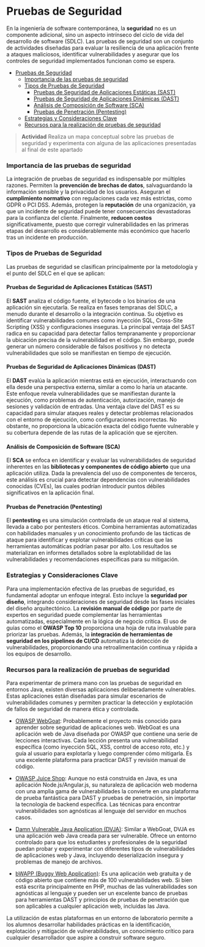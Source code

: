 
# Pruebas de Seguridad

En la ingeniería de software contemporánea, la **seguridad** no es un componente adicional, sino un aspecto intrínseco del ciclo de vida del desarrollo de software (SDLC). Las pruebas de seguridad son un conjunto de actividades diseñadas para evaluar la resiliencia de una aplicación frente a ataques maliciosos, identificar vulnerabilidades y asegurar que los controles de seguridad implementados funcionan como se espera.


<!-- @import "[TOC]" {cmd="toc" depthFrom=1 depthTo=6 orderedList=false} -->

<!-- code_chunk_output -->

- [Pruebas de Seguridad](#pruebas-de-seguridad)
    - [Importancia de las pruebas de seguridad](#importancia-de-las-pruebas-de-seguridad)
    - [Tipos de Pruebas de Seguridad](#tipos-de-pruebas-de-seguridad)
      - [Pruebas de Seguridad de Aplicaciones Estáticas (SAST)](#pruebas-de-seguridad-de-aplicaciones-estáticas-sast)
      - [Pruebas de Seguridad de Aplicaciones Dinámicas (DAST)](#pruebas-de-seguridad-de-aplicaciones-dinámicas-dast)
      - [Análisis de Composición de Software (SCA)](#análisis-de-composición-de-software-sca)
      - [Pruebas de Penetración (Pentesting)](#pruebas-de-penetración-pentesting)
    - [Estrategias y Consideraciones Clave](#estrategias-y-consideraciones-clave)
    - [Recursos para la realización de pruebas de seguridad](#recursos-para-la-realización-de-pruebas-de-seguridad)

<!-- /code_chunk_output -->



> **Actividad**
> Realiza un mapa conceptual sobre las pruebas de seguridad y experimenta con alguna de las aplicaciones presentadas al final de este apartado

### Importancia de las pruebas de seguridad

La integración de pruebas de seguridad es indispensable por múltiples razones. Permiten la **prevención de brechas de datos**, salvaguardando la información sensible y la privacidad de los usuarios. Aseguran el **cumplimiento normativo** con regulaciones cada vez más estrictas, como GDPR o PCI DSS. Además, protegen la **reputación** de una organización, ya que un incidente de seguridad puede tener consecuencias devastadoras para la confianza del cliente. Finalmente, **reducen costos** significativamente, puesto que corregir vulnerabilidades en las primeras etapas del desarrollo es considerablemente más económico que hacerlo tras un incidente en producción.

### Tipos de Pruebas de Seguridad

Las pruebas de seguridad se clasifican principalmente por la metodología y el punto del SDLC en el que se aplican:

#### Pruebas de Seguridad de Aplicaciones Estáticas (SAST)

El **SAST** analiza el código fuente, el bytecode o los binarios de una aplicación sin ejecutarla. Se realiza en fases tempranas del SDLC, a menudo durante el desarrollo o la integración continua. Su objetivo es identificar vulnerabilidades comunes como inyección SQL, Cross-Site Scripting (XSS) y configuraciones inseguras. La principal ventaja del SAST radica en su capacidad para detectar fallos tempranamente y proporcionar la ubicación precisa de la vulnerabilidad en el código. Sin embargo, puede generar un número considerable de falsos positivos y no detecta vulnerabilidades que solo se manifiestan en tiempo de ejecución.

#### Pruebas de Seguridad de Aplicaciones Dinámicas (DAST)

El **DAST** evalúa la aplicación mientras está en ejecución, interactuando con ella desde una perspectiva externa, similar a como lo haría un atacante. Este enfoque revela vulnerabilidades que se manifiestan durante la ejecución, como problemas de autenticación, autorización, manejo de sesiones y validación de entradas. Una ventaja clave del DAST es su capacidad para simular ataques reales y detectar problemas relacionados con el entorno de ejecución, como configuraciones incorrectas. No obstante, no proporciona la ubicación exacta del código fuente vulnerable y su cobertura depende de las rutas de la aplicación que se ejerciten.

#### Análisis de Composición de Software (SCA)

El **SCA** se enfoca en identificar y evaluar las vulnerabilidades de seguridad inherentes en las **bibliotecas y componentes de código abierto** que una aplicación utiliza. Dada la prevalencia del uso de componentes de terceros, este análisis es crucial para detectar dependencias con vulnerabilidades conocidas (CVEs), las cuales podrían introducir puntos débiles significativos en la aplicación final.

#### Pruebas de Penetración (Pentesting)

El **pentesting** es una simulación controlada de un ataque real al sistema, llevada a cabo por pentesters éticos. Combina herramientas automatizadas con habilidades manuales y un conocimiento profundo de las tácticas de ataque para identificar y explotar vulnerabilidades críticas que las herramientas automáticas podrían pasar por alto. Los resultados se materializan en informes detallados sobre la explotabilidad de las vulnerabilidades y recomendaciones específicas para su mitigación.

### Estrategias y Consideraciones Clave

Para una implementación efectiva de las pruebas de seguridad, es fundamental adoptar un enfoque integral. Esto incluye la **seguridad por diseño**, integrando consideraciones de seguridad desde las fases iniciales del diseño arquitectónico. La **revisión manual de código** por parte de expertos en seguridad puede complementar las herramientas automatizadas, especialmente en la lógica de negocio crítica. El uso de guías como el **OWASP Top 10** proporciona una hoja de ruta invaluable para priorizar las pruebas. Además, la **integración de herramientas de seguridad en los pipelines de CI/CD** automatiza la detección de vulnerabilidades, proporcionando una retroalimentación continua y rápida a los equipos de desarrollo.

### Recursos para la realización de pruebas de seguridad

Para experimentar de primera mano con las pruebas de seguridad en entornos Java, existen diversas aplicaciones deliberadamente vulnerables. Estas aplicaciones están diseñadas para simular escenarios de vulnerabilidades comunes y permiten practicar la detección y explotación de fallos de seguridad de manera ética y controlada.

* [OWASP WebGoat](https://owasp.org/www-project-webgoat/): Probablemente el proyecto más conocido para aprender sobre seguridad de aplicaciones web. WebGoat es una aplicación web de Java diseñada por OWASP que contiene una serie de lecciones interactivas. Cada lección presenta una vulnerabilidad específica (como inyección SQL, XSS, control de acceso roto, etc.) y guía al usuario para explotarla y luego comprender cómo mitigarla. Es una excelente plataforma para practicar DAST y revisión manual de código.

* [OWASP Juice Shop](https://owasp.org/www-project-juice-shop/): Aunque no está construida en Java, es una aplicación Node.js/Angular.js, su naturaleza de aplicación web moderna con una amplia gama de vulnerabilidades la convierte en una plataforma de prueba fantástica para DAST y pruebas de penetración, sin importar la tecnología de backend específica. Las técnicas para encontrar vulnerabilidades son agnósticas al lenguaje del servidor en muchos casos.

* [Damn Vulnerable Java Application (DVJA)](https://github.com/appsecco/dvja): Similar a WebGoat, DVJA es una aplicación web Java creada para ser vulnerable. Ofrece un entorno controlado para que los estudiantes y profesionales de la seguridad puedan probar y experimentar con diferentes tipos de vulnerabilidades de aplicaciones web y Java, incluyendo deserialización insegura y problemas de manejo de archivos.

* [bWAPP (Buggy Web Application)](http://www.itsecgames.com/): Es una aplicación web gratuita y de código abierto que contiene más de 100 vulnerabilidades web. Si bien está escrita principalmente en PHP, muchas de las vulnerabilidades son agnósticas al lenguaje y pueden ser un excelente banco de pruebas para herramientas DAST y principios de pruebas de penetración que son aplicables a cualquier aplicación web, incluidas las Java.

La utilización de estas plataformas en un entorno de laboratorio permite a los alumnos desarrollar habilidades prácticas en la identificación, explotación y mitigación de vulnerabilidades, un conocimiento crítico para cualquier desarrollador que aspire a construir software seguro.